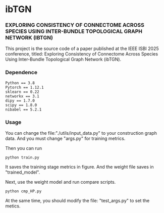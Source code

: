 # ibTGN
### EXPLORING CONSISTENCY OF CONNECTOME ACROSS SPECIES USING INTER-BUNDLE TOPOLOGICAL GRAPH NETWORK (IBTGN)

This project is the source code of a paper published at the IEEE ISBI 2025 conference, titled: Exploring Consistency of Connectome Across Species Using Inter-Bundle Topological Graph Network (ibTGN).

### Dependence
```
Python == 3.8
Pytorch == 1.12.1
sklearn == 0.22
networkx == 3.1
dipy == 1.7.0
scipy == 1.8.0
nibabel == 5.2.1
```

### Usage
You can change the file:"./utils/input_data.py" to your construction graph data. And you must change "args.py" for training metrics.

Then you can run
```
python train.py
```
It saves the training stage metrics in figure. And the weight file saves in "trained_model".

Next, use the weight model and run compare scripts. 
```
python cmp_HP.py
```

At the same time, you should modify the file: "test_args.py" to set the metics. 
